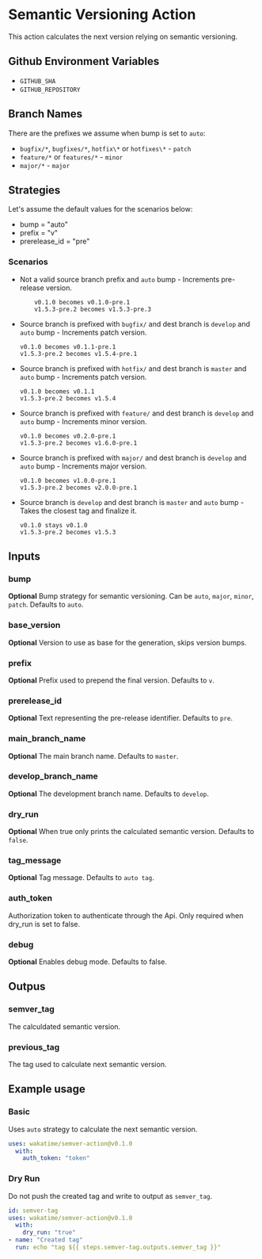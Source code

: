 # Semantic Versioning Action

This action calculates the next version relying on semantic versioning.

## Github Environment Variables

- `GITHUB_SHA`
- `GITHUB_REPOSITORY`

## Branch Names

There are the prefixes we assume when bump is set to `auto`:

- `bugfix/*`, `bugfixes/*`, `hotfix\*` or `hotfixes\*` - `patch`
- `feature/*` or `features/*` - `minor`
- `major/*` - `major`

## Strategies

Let's assume the default values for the scenarios below:

- bump = "auto"
- prefix = "v"
- prerelease_id = "pre"

### Scenarios

- Not a valid source branch prefix and `auto` bump - Increments pre-release version.

    ```text
        v0.1.0 becomes v0.1.0-pre.1
        v1.5.3-pre.2 becomes v1.5.3-pre.3
    ```

- Source branch is prefixed with `bugfix/` and dest branch is `develop` and `auto` bump - Increments patch version.

    ```text
    v0.1.0 becomes v0.1.1-pre.1
    v1.5.3-pre.2 becomes v1.5.4-pre.1
    ```

- Source branch is prefixed with `hotfix/` and dest branch is `master` and `auto` bump - Increments patch version.

    ```text
    v0.1.0 becomes v0.1.1
    v1.5.3-pre.2 becomes v1.5.4
    ```

- Source branch is prefixed with `feature/` and dest branch is `develop` and `auto` bump - Increments minor version.

    ```text
    v0.1.0 becomes v0.2.0-pre.1
    v1.5.3-pre.2 becomes v1.6.0-pre.1
    ```

- Source branch is prefixed with `major/` and dest branch is `develop` and `auto` bump - Increments major version.

    ```text
    v0.1.0 becomes v1.0.0-pre.1
    v1.5.3-pre.2 becomes v2.0.0-pre.1
    ```

- Source branch is `develop` and dest branch is `master` and `auto` bump - Takes the closest tag and finalize it.

    ```text
    v0.1.0 stays v0.1.0
    v1.5.3-pre.2 becomes v1.5.3
    ```

## Inputs

### bump

**Optional** Bump strategy for semantic versioning. Can be `auto`, `major`, `minor`, `patch`. Defaults to `auto`.

### base_version

**Optional** Version to use as base for the generation, skips version bumps.

### prefix

**Optional** Prefix used to prepend the final version. Defaults to `v`.

### prerelease_id

**Optional** Text representing the pre-release identifier. Defaults to `pre`.

### main_branch_name

**Optional** The main branch name. Defaults to `master`.

### develop_branch_name

**Optional** The development branch name. Defaults to `develop`.

### dry_run

**Optional** When true only prints the calculated semantic version. Defaults to `false`.

### tag_message

**Optional** Tag message. Defaults to `auto tag`.

### auth_token

Authorization token to authenticate through the Api. Only required when dry_run is set to false.

### debug

**Optional** Enables debug mode. Defaults to false.

## Outpus

### semver_tag

The calculdated semantic version.

### previous_tag

The tag used to calculate next semantic version.

## Example usage

### Basic

Uses `auto` strategy to calculate the next semantic version.

```yaml
uses: wakatime/semver-action@v0.1.0
  with:
    auth_token: "token"
```

### Dry Run

Do not push the created tag and write to output as `semver_tag`.

```yaml
id: semver-tag
uses: wakatime/semver-action@v0.1.0
  with:
    dry_run: "true"
- name: "Created tag"
  run: echo "tag ${{ steps.semver-tag.outputs.semver_tag }}"
```
